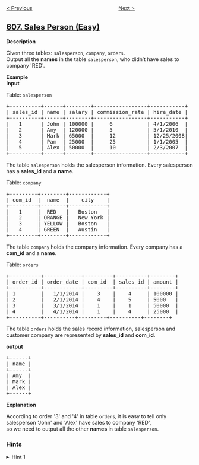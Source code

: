 <!--|This file generated by command(leetcode description); DO NOT EDIT.    |-->
<!--+----------------------------------------------------------------------+-->
<!--|@author    openset <openset.wang@gmail.com>                           |-->
<!--|@link      https://github.com/openset                                 |-->
<!--|@home      https://github.com/tonymontaro/leetcode-hints                        |-->
<!--+----------------------------------------------------------------------+-->

[< Previous](https://github.com/tonymontaro/leetcode-hints/tree/master/problems/construct-string-from-binary-tree "Construct String from Binary Tree")
　　　　　　　　　　　　　　　　
[Next >](https://github.com/tonymontaro/leetcode-hints/tree/master/problems/tree-node "Tree Node")

## [607. Sales Person (Easy)](https://leetcode.com/problems/sales-person "销售员")

<p><b>Description</b></p>

<p>Given three tables: <code>salesperson</code>, <code>company</code>, <code>orders</code>.<br />
Output all the <b>names</b> in the table <code>salesperson</code>, who didn&rsquo;t have sales to company &#39;RED&#39;.</p>

<p><b>Example</b><br />
<b>Input</b></p>

<p>Table: <code>salesperson</code></p>

<pre>
+----------+------+--------+-----------------+-----------+
| sales_id | name | salary | commission_rate | hire_date |
+----------+------+--------+-----------------+-----------+
|   1      | John | 100000 |     6           | 4/1/2006  |
|   2      | Amy  | 120000 |     5           | 5/1/2010  |
|   3      | Mark | 65000  |     12          | 12/25/2008|
|   4      | Pam  | 25000  |     25          | 1/1/2005  |
|   5      | Alex | 50000  |     10          | 2/3/2007  |
+----------+------+--------+-----------------+-----------+
</pre>
The table <code>salesperson</code> holds the salesperson information. Every salesperson has a <b>sales_id</b> and a <b>name</b>.

<p>Table: <code>company</code></p>

<pre>
+---------+--------+------------+
| com_id  |  name  |    city    |
+---------+--------+------------+
|   1     |  RED   |   Boston   |
|   2     | ORANGE |   New York |
|   3     | YELLOW |   Boston   |
|   4     | GREEN  |   Austin   |
+---------+--------+------------+
</pre>
The table <code>company</code> holds the company information. Every company has a <b>com_id</b> and a <b>name</b>.

<p>Table: <code>orders</code></p>

<pre>
+----------+------------+---------+----------+--------+
| order_id | order_date | com_id  | sales_id | amount |
+----------+------------+---------+----------+--------+
| 1        |   1/1/2014 |    3    |    4     | 100000 |
| 2        |   2/1/2014 |    4    |    5     | 5000   |
| 3        |   3/1/2014 |    1    |    1     | 50000  |
| 4        |   4/1/2014 |    1    |    4     | 25000  |
+----------+----------+---------+----------+--------+
</pre>
The table <code>orders</code> holds the sales record information, salesperson and customer company are represented by <b>sales_id</b> and <b>com_id</b>.

<p><b>output</b></p>

<pre>
+------+
| name | 
+------+
| Amy  | 
| Mark | 
| Alex |
+------+
</pre>

<p><b>Explanation</b></p>

<p>According to order &#39;3&#39; and &#39;4&#39; in table <code>orders</code>, it is easy to tell only salesperson &#39;John&#39; and &#39;Alex&#39; have sales to company &#39;RED&#39;,<br />
so we need to output all the other <b>names</b> in table <code>salesperson</code>.</p>

### Hints
<details>
<summary>Hint 1</summary>
You need to query who sold to company 'RED' first, then output the sales person who is not in the first query result.
</details>
